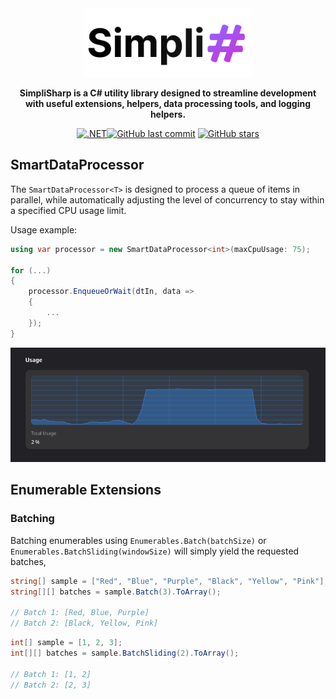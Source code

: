 <div align="center">
  <picture>
    <source media="(prefers-color-scheme: dark)" srcset="https://github.com/cretucosmin3/SimpliSharp/blob/main/assets/simpli-sharp-light.png?raw=true">
    <source media="(prefers-color-scheme: light)" srcset="https://github.com/cretucosmin3/SimpliSharp/blob/main/assets/simpli-sharp-dark.png?raw=true">
    <img alt="SimpliSharp" src="assets/simpli-sharp-dark.png" height="110">
  </picture>
  
  <p style="max-width: 500px;">
    <strong>SimpliSharp is a C# utility library designed to streamline development with useful extensions, helpers, data processing tools, and logging helpers.</strong>
  </p>

  [![.NET](https://github.com/cretucosmin3/SimpliSharp/actions/workflows/dotnet.yml/badge.svg)](https://github.com/cretucosmin3/SimpliSharp/actions/workflows/dotnet.yml)[![GitHub last commit](https://img.shields.io/github/last-commit/cretucosmin3/SimpliSharp.svg)](https://github.com/cretucosmin3/SimpliSharp/commits/main)
[![GitHub stars](https://img.shields.io/github/stars/cretucosmin3/SimpliSharp.svg)](https://github.com/cretucosmin3/SimpliSharp/stargazers)

</div>

## SmartDataProcessor

The `SmartDataProcessor<T>` is designed to process a queue of items in parallel, while automatically adjusting the level of concurrency to stay within a specified CPU usage limit.

Usage example:

```csharp
using var processor = new SmartDataProcessor<int>(maxCpuUsage: 75);

for (...)
{
    processor.EnqueueOrWait(dtIn, data =>
    {
        ...
    });
}
```

![Alt text for your image](https://raw.githubusercontent.com/cretucosmin3/SimpliSharp/refs/heads/main/assets/75-cpu-usage.png)


## Enumerable Extensions

### Batching

Batching enumerables using `Enumerables.Batch(batchSize)` or `Enumerables.BatchSliding(windowSize)` will simply yield the requested batches, 

```csharp
string[] sample = ["Red", "Blue", "Purple", "Black", "Yellow", "Pink"];
string[][] batches = sample.Batch(3).ToArray();

// Batch 1: [Red, Blue, Purple]
// Batch 2: [Black, Yellow, Pink]
```

```csharp
int[] sample = [1, 2, 3];
int[][] batches = sample.BatchSliding(2).ToArray();

// Batch 1: [1, 2]
// Batch 2: [2, 3]
```